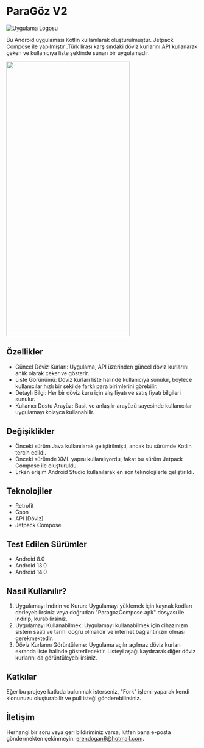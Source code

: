 # ParaGöz V2

![Uygulama Logosu](https://i.hizliresim.com/kkjqrd9.png)

Bu Android uygulaması Kotlin kullanılarak oluşturulmuştur. Jetpack Compose ile yapılmıştır .Türk lirası karşısındaki döviz kurlarını API kullanarak çeken ve kullanıcıya liste şeklinde sunan bir uygulamadır.

<img src="https://i.hizliresim.com/ayha9il.png" alt0="Logo" width="324" height="720">

## Özellikler

- Güncel Döviz Kurları: Uygulama, API üzerinden güncel döviz kurlarını anlık olarak çeker ve gösterir.
- Liste Görünümü: Döviz kurları liste halinde kullanıcıya sunulur, böylece kullanıcılar hızlı bir şekilde farklı para birimlerini görebilir.
- Detaylı Bilgi: Her bir döviz kuru için alış fiyatı ve satış fiyatı bilgileri sunulur.
- Kullanıcı Dostu Arayüz: Basit ve anlaşılır arayüzü sayesinde kullanıcılar uygulamayı kolayca kullanabilir.

## Değişiklikler
- Önceki sürüm Java kullanılarak geliştirilmişti, ancak bu sürümde Kotlin tercih edildi.
- Önceki sürümde XML yapısı kullanılıyordu, fakat bu sürüm Jetpack Compose ile oluşturuldu.
- Erken erişim Android Studio kullanılarak en son teknolojilerle geliştirildi.

## Teknolojiler
- Retrofit
- Gson
- API (Döviz)
- Jetpack Compose

## Test Edilen Sürümler
- Android 8.0
- Android 13.0
- Android 14.0

## Nasıl Kullanılır?

1. Uygulamayı İndirin ve Kurun: Uygulamayı yüklemek için kaynak kodları derleyebilirsiniz veya doğrudan "ParagozCompose.apk" dosyası ile indirip, kurabilirsiniz.
2. Uygulamayı Kullanabilmek: Uygulamayı kullanabilmek için cihazınızın sistem saati ve tarihi doğru olmalıdır ve internet bağlantınızın olması gerekmektedir.
3. Döviz Kurlarını Görüntüleme: Uygulama açılır açılmaz döviz kurları ekranda liste halinde gösterilecektir. Listeyi aşağı kaydırarak diğer döviz kurlarını da görüntüleyebilirsiniz.

## Katkılar

Eğer bu projeye katkıda bulunmak isterseniz, "Fork" işlemi yaparak kendi klonunuzu oluşturabilir ve pull isteği gönderebilirsiniz.

## İletişim

Herhangi bir soru veya geri bildiriminiz varsa, lütfen bana e-posta göndermekten çekinmeyin: [erendogan6@hotmail.com](mailto:erendogan6@hotmail.com).
